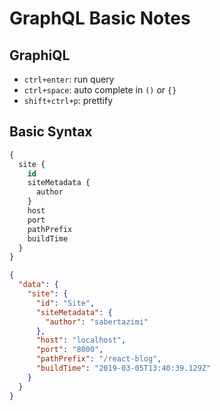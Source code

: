 # GraphQL Basic Notes

## GraphiQL

- `ctrl+enter`: run query
- `ctrl+space`: auto complete in `()` or `{}`
- `shift+ctrl+p`: prettify

## Basic Syntax

```sql
{
  site {
    id
    siteMetadata {
      author
    }
    host
    port
    pathPrefix
    buildTime
  }
}
```

```json
{
  "data": {
    "site": {
      "id": "Site",
      "siteMetadata": {
        "author": "sabertazimi"
      },
      "host": "localhost",
      "port": "8000",
      "pathPrefix": "/react-blog",
      "buildTime": "2019-03-05T13:40:39.129Z"
    }
  }
}
```
